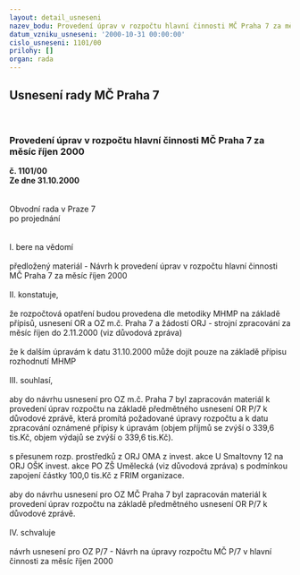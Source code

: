 ```yaml
---
layout: detail_usneseni
nazev_bodu: Provedení úprav v rozpočtu hlavní činnosti MČ Praha 7 za měsíc říjen 2000
datum_vzniku_usneseni: '2000-10-31 00:00:00'
cislo_usneseni: 1101/00
prilohy: []
organ: rada
---
```

<div id="ucUsn_pList" class="usn">
	<span><h2>Usnesení rady MČ Praha 7 </h2>
<br></span><div class="standBody">
<span><h3>Provedení úprav v rozpočtu hlavní činnosti MČ Praha 7 za měsíc říjen 2000</h3></span><div class="center">
		<strong>č. 1101/00</strong><br>
	</div>
<div class="center">
		<strong>Ze dne 31.10.2000</strong><br><br>
	</div>
<br>Obvodní rada v Praze 7<br>po projednání<br><br><br>I.	bere na vědomí<br><br> předložený materiál - Návrh k provedení úprav v rozpočtu hlavní činnosti MČ Praha 7 za měsíc říjen 2000<br><br>II.	konstatuje,<br><br>že rozpočtová opatření budou provedena dle metodiky MHMP na základě přípisů, usnesení OR a OZ m.č. Praha 7 a žádostí ORJ - strojní zpracování za měsíc říjen do 2.11.2000 (viz důvodová zpráva)<br><br>že k dalším úpravám k datu 31.10.2000 může dojít pouze na základě přípisu rozhodnutí MHMP<br><br>III.	souhlasí, <br><br>aby do návrhu usnesení pro OZ m.č. Praha 7 byl zapracován materiál k provedení úprav rozpočtu na základě předmětného usnesení OR P/7 k důvodové zprávě, která promítá požadované úpravy rozpočtu a k datu zpracování oznámené přípisy k úpravám (objem příjmů se zvýší o 339,6 tis.Kč, objem výdajů se zvýší o 339,6 tis.Kč). <br><br>s přesunem rozp. prostředků z ORJ OMA z invest. akce U Smaltovny 12 na ORJ OŠK invest. akce PO ZŠ Umělecká (viz důvodová zpráva) s podmínkou zapojení částky 100,0 tis.Kč z FRIM organizace.<br><br>aby do návrhu usnesení pro OZ MČ Praha 7 byl zapracován materiál k provedení úprav rozpočtu na základě předmětného usnesení OR P/7 k důvodové zprávě.<br><br>IV.	schvaluje <br><br>návrh usnesení pro OZ P/7 - Návrh na úpravy rozpočtu MČ P/7 v hlavní činnosti za měsíc říjen 2000<br>	<br><br><br> </div>
</div>